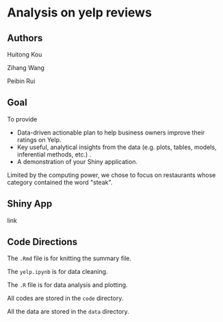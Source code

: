 # Analysis on yelp reviews

## Authors

Huitong Kou

Zihang Wang

Peibin Rui

## Goal

To provide

- Data-driven actionable plan to help business owners improve their ratings on Yelp. 
- Key useful, analytical insights from the data (e.g. plots, tables, models, inferential methods, etc.) .
- A demonstration of your Shiny application.

Limited by the computing power, we chose to focus on restaurants whose category contained the word "steak".

## Shiny App

link

## Code Directions

The `.Rmd` file is for knitting the summary file.

The `yelp.ipynb`  is for data cleaning.

The `.R` file is for data analysis and plotting.

All codes are stored in the `code` directory.

All the data are stored in the `data` directory.









